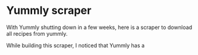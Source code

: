 # Yummly scraper
With Yummly shutting down in a few weeks, here is a scraper to download all recipes from yummly.

While building this scraper, I noticed that Yummly has a <script> tag that specifies `window.__INITIAL_STATE__`.
This object not only contains all recipe information available on the page, but also all recipe information on related recipes.
This means that the scraper can download 10-30 recipes per page, instead of just one.
If the recipe has been downloaded as a "related recipe" before, it will not be downloaded again when it is encountered in the sitemap.

## Usage
1. Install chromium 131+ (ungoogled-chromium works as well).
2. Install the requirements
```bash
pip install -r requirements.txt
```
3. Download the sitemaps
I chose to download the sitemaps manually. Simply open them in a browser and save them to the `yummly_recipes/sitemaps` directory, or write a script to download them.
See sitemaps.txt for a list of sitemaps.

4. Run the scraper
```bash
python yummly_scraper.py
```
This will open a chromium window once to get past cloudflare, and then download the recipes using curl_cffi.
If a captcha should come up, the scraper will open another browser window and wait for you to hit enter.

This will download all recipes to the `yummly_recipes/recipes` folder. Each recipe is saved as a json file that takes up 20-150kb. The final size of the dataset should be around 40GB.
There is little processing done on the recipes, they are mostly retained in the format that Yummly provides them in, with the additional key 'yums' that contains the number of yums the recipe has received.
